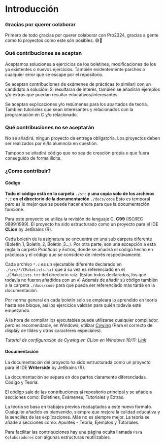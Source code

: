 # Introducción

### Gracias por querer colaborar

Primero de todo gracias por querer colaborar con Pro2324, gracias a gente como tú proyectos como este són posibles. 😄🥰

### Qué contribuciones se aceptan

Aceptamos soluciones a ejercicios de los boletines, modificaciones de los ya existentes o nuevos ejercicios. También
evidentemente parches a cualquier error que se escape por el repositorio.

Se aceptan contribuciones de exámenes de prácticas (o similar) con un candidato a solución. Si resultaran de interés,
también se añadirán ejemplos y/o extras que puedan resultar educativos/interesantes.

Se aceptan explicaciones y/o resúmenes para los apartados de teoría. También tutoriales que sean interesantes y
relacionados con la programación en C y/o relacionado.

### Qué contribuciones no se aceptarán

No se añadirá, ningún proyecto de entrega obligatoria. Los proyectos deben ser realizados por el/la alumno/a en
cuestión.

Tampoco se añadirá código que no sea de creación propia o que fuera conseguido de forma ilícita.

### ¿Como contribuir?

#### Código

**Todo el código está en la carpeta** ``./src`` **y una copia solo de los archivos** ``*.c`` **en el directorio de la
documentación** ``./docs/code`` Esto es temporal pero es lo mejor que se puede hacer ahora para que la documentación
funcione.

Para este proyecto se utiliza la revisión de lenguaje C, **C99** (ISO/IEC 9899:1999). El proyecto ha sido estructurado
como un proyecto para el IDE **CLion** by JetBrains (R).

Cada boletín de la asignatura se encuentra en una sub carpeta diferente (Boletin_1, Boletin_2, Boletin_3...). Por otra
parte, son una excepción a esta regla la carpeta *Prácticas* y *Extras*, donde se añadirá el código hecho en prácticas y
el código que se considere de interés respectivamente.

Cada archivo ```*.c``` es un ejecutable diferente declarado en ``./src/*/CMakeLists.txt`` que a su vez es referenciado
en el ``./CMakeLists.txt`` del directorio raíz. (Están todos declarados, los que todavía no fueron añadidos con
un ``#``) Además de añadir sú código también a la carpeta ``./docs/code`` para que pueda ser referenciado más tarde en
la documentación.

Por norma general en cada boletín solo se empleará lo aprendido en teoría hasta ese bloque, así los ejercicios valdrán
para quién todavía esté empezando.

A la hora de compilar los ejecutables puede utilizarse cualquier compilador, pero es recomendable, en Windows,
utilizar [Cywing](https://www.cygwin.com) (Para el correcto de display de tíldes y otros caracteres especiales).

*Tutorial de configuración de Cywing en CLion en Windows
10/11: [Link](https://www.jetbrains.com/help/clion/quick-tutorial-on-configuring-clion-on-windows.html#Cygwin)*

#### Documentación

La documentación del proyecto ha sido estructurada como un proyecto para el IDE **Writerside** by JetBrains (R).

La documentación se separa en dos partes claramente diferenciadas. Código y Teoría.

El código sale de las contribuciones al repositorio principal y se añade a secciones como: Boletines, Exámenes,
Tutoriales y Extras.

La teoría se basa en trabajos previos readaptados a este nuevo formato. Cualquier añadido es bienvenido, siempre que
mejore la calidad educativa y la sencillez de las explicaciones. Más no es siempre mejor. La teoría se añade a secciones
como: Apuntes - Teoría, Ejemplos y Tutoriales.

Para facilitar las contribuciones hay una página oculta llamada ``Para Colaboradores`` con algunas estructuras
reutilizables.
